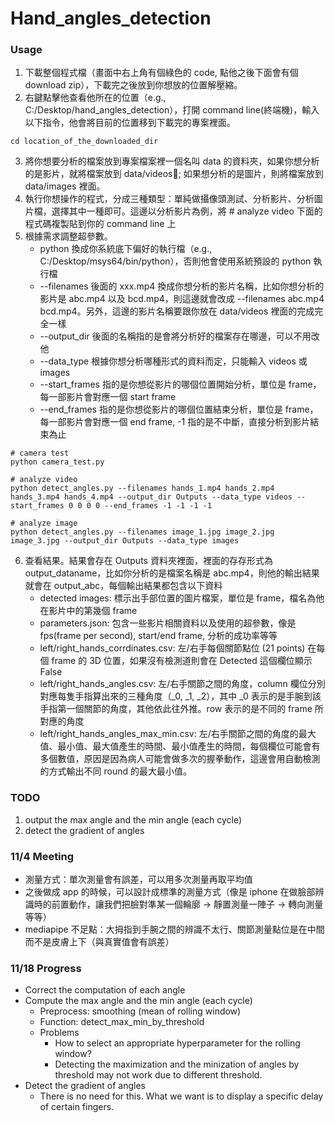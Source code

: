 # Hand_angles_detection

### Usage
1. 下載整個程式檔（畫面中右上角有個綠色的 code, 點他之後下面會有個 download zip），下載完之後放到你想放的位置解壓縮。
2. 右鍵點擊他查看他所在的位置（e.g., C:/Desktop/hand_angles_detection），打開 command line(終端機)，輸入以下指令，他會將目前的位置移到下載完的專案裡面。
```bash=
cd location_of_the_downloaded_dir
```
3. 將你想要分析的檔案放到專案檔案裡一個名叫 data 的資料夾，如果你想分析的是影片，就將檔案放到 data/videos; 如果想分析的是圖片，則將檔案放到 data/images 裡面。
4. 執行你想操作的程式，分成三種類型：單純做攝像頭測試、分析影片、分析圖片檔，選擇其中一種即可。這邊以分析影片為例，將 # analyze video 下面的程式碼複製貼到你的 command line 上
5. 根據需求調整超參數。
    * python 換成你系統底下偏好的執行檔（e.g., C:/Desktop/msys64/bin/python），否則他會使用系統預設的 python 執行檔
    * --filenames 後面的 xxx.mp4 換成你想分析的影片名稱，比如你想分析的影片是 abc.mp4 以及 bcd.mp4，則這邊就會改成 --filenames abc.mp4 bcd.mp4。另外，這邊的影片名稱要跟你放在 data/videos 裡面的完成完全一樣
    * --output_dir 後面的名稱指的是會將分析好的檔案存在哪邊，可以不用改他
    * --data_type 根據你想分析哪種形式的資料而定，只能輸入 videos 或 images
    * --start_frames 指的是你想從影片的哪個位置開始分析，單位是 frame，每一部影片會對應一個 start frame
    * --end_frames 指的是你想從影片的哪個位置結束分析，單位是 frame，每一部影片會對應一個 end frame, -1 指的是不中斷，直接分析到影片結束為止

```python=
# camera test
python camera_test.py

# analyze video
python detect_angles.py --filenames hands_1.mp4 hands_2.mp4 hands_3.mp4 hands_4.mp4 --output_dir Outputs --data_type videos --start_frames 0 0 0 0 --end_frames -1 -1 -1 -1

# analyze image
python detect_angles.py --filenames image_1.jpg image_2.jpg image_3.jpg --output_dir Outputs --data_type images
```
6. 查看結果。結果會存在 Outputs 資料夾裡面，裡面的存存形式為 output_dataname，比如你分析的是檔案名稱是 abc.mp4，則他的輸出結果就會在 output_abc，每個輸出結果都包含以下資料
    * detected images: 標示出手部位置的圖片檔案，單位是 frame，檔名為他在影片中的第幾個 frame
    * parameters.json: 包含一些影片相關資料以及使用的超參數，像是 fps(frame per second), start/end frame, 分析的成功率等等
    * left/right_hands_corrdinates.csv: 左/右手每個關節點位 (21 points) 在每個 frame 的 3D 位置，如果沒有檢測道則會在 Detected 這個欄位顯示 False
    * left/right_hands_angles.csv: 左/右手關節之間的角度，column 欄位分別對應每隻手指算出來的三種角度（_0, _1, _2），其中 _0 表示的是手腕到該手指第一個關節的角度，其他依此往外推。row 表示的是不同的 frame 所對應的角度
    * left/right_hands_angles_max_min.csv: 左/右手關節之間的角度的最大值、最小值、最大值產生的時間、最小值產生的時間，每個欄位可能會有多個數值，原因是因為病人可能會做多次的握拳動作，這邊會用自動檢測的方式輸出不同 round 的最大最小值。

### TODO
1. output the max angle and the min angle (each cycle)
2. detect the gradient of angles 

### 11/4 Meeting
* 測量方式：單次測量會有誤差，可以用多次測量再取平均值
* 之後做成 app 的時候，可以設計成標準的測量方式（像是 iphone 在做臉部辨識時的前置動作，讓我們把臉對準某一個輪廓 -> 靜置測量一陣子 -> 轉向測量 等等）
* mediapipe 不足點：大拇指到手腕之間的辨識不太行、關節測量點位是在中間而不是皮膚上下（與真實值會有誤差）

### 11/18 Progress
* Correct the computation of each angle 
* Compute the max angle and the min angle (each cycle)
    * Preprocess: smoothing (mean of rolling window)
    * Function: detect_max_min_by_threshold 
    * Problems
        * How to select an appropriate hyperparameter for the rolling window?
        * Detecting the maximization and the minization of angles by threshold may not work due to different threshold.
* Detect the gradient of angles 
    * There is no need for this. What we want is to display a specific delay of certain fingers. 

